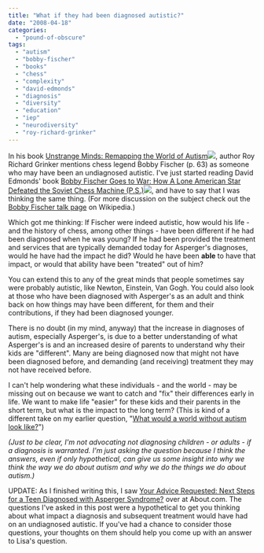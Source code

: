 ```yaml
---
title: "What if they had been diagnosed autistic?"
date: "2008-04-18"
categories: 
  - "pound-of-obscure"
tags: 
  - "autism"
  - "bobby-fischer"
  - "books"
  - "chess"
  - "complexity"
  - "david-edmonds"
  - "diagnosis"
  - "diversity"
  - "education"
  - "iep"
  - "neurodiversity"
  - "roy-richard-grinker"
---
```


In his book [Unstrange Minds: Remapping the World of Autism](http://www.amazon.com/gp/product/0465027644?ie=UTF8&tag=29marbles-blog-20&linkCode=as2&camp=1789&creative=9325&creativeASIN=0465027644)![](http://www.assoc-amazon.com/e/ir?t=29marbles-blog-20&l=as2&o=1&a=0465027644), author Roy Richard Grinker mentions chess legend Bobby Fischer (p. 63) as someone who may have been an undiagnosed autistic. I've just started reading David Edmonds' book [Bobby Fischer Goes to War: How A Lone American Star Defeated the Soviet Chess Machine (P.S.)](http://www.amazon.com/gp/product/0060510250?ie=UTF8&tag=29marbles-blog-20&linkCode=as2&camp=1789&creative=9325&creativeASIN=0060510250)![](http://www.assoc-amazon.com/e/ir?t=29marbles-blog-20&l=as2&o=1&a=0060510250), and have to say that I was thinking the same thing. (For more discussion on the subject check out the [Bobby Fischer talk page](http://en.wikipedia.org/wiki/Talk:Bobby_Fischer#Asperger_Syndrome "Talk: Bobby Fischer - Wikipedia") on Wikipedia.)

Which got me thinking: If Fischer were indeed autistic, how would his life - and the history of chess, among other things - have been different if he had been diagnosed when he was young? If he had been provided the treatment and services that are typically demanded today for Asperger's diagnoses, would he have had the impact he did? Would he have been **able** to have that impact, or would that ability have been "treated" out of him?

You can extend this to any of the great minds that people sometimes say were probably autistic, like Newton, Einstein, Van Gogh. You could also look at those who have been diagnosed with Asperger's as an adult and think back on how things may have been different, for them and their contributions, if they had been diagnosed younger.

There is no doubt (in my mind, anyway) that the increase in diagnoses of autism, especially Asperger's, is due to a better understanding of what Asperger's is and an increased desire of parents to understand why their kids are "different". Many are being diagnosed now that might not have been diagnosed before, and demanding (and receiving) treatment they may not have received before.

I can't help wondering what these individuals - and the world - may be missing out on because we want to catch and "fix" their differences early in life. We want to make life "easier" for these kids and their parents in the short term, but what is the impact to the long term? (This is kind of a different take on my earlier question, "[What would a world without autism look like?](http://autism.gbrettmiller.com/2008/04/a-world-without-autism/ "29 Marbles - A world without autism")")

_(Just to be clear, I'm not advocating not diagnosing children - or adults - if a diagnosis is warranted. I'm just asking the question because I think the answers, even if only hypothetical, can give us some insight into why we think the way we do about autism and why we do the things we do about autism.)_

UPDATE: As I finished writing this, I saw [Your Advice Requested: Next Steps for a Teen Diagnosed with Asperger Syndrome?](http://autism.about.com/b/2008/04/18/your-advice-requested-next-steps-for-a-teen-diagnosed-with-asperger-syndrome.htm "About.com Autism:  Your Advice Requested...") over at About.com. The questions I've asked in this post were a hypothetical to get you thinking about what impact a diagnosis and subsequent treatment would have had on an undiagnosed autistic. If you've had a chance to consider those questions, your thoughts on them should help you come up with an answer to Lisa's question.
